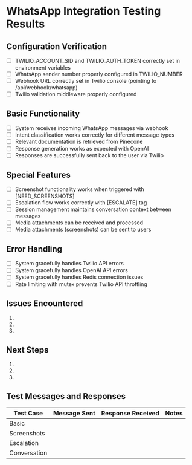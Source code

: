 # WhatsApp Integration Testing Results

## Configuration Verification
- [ ] TWILIO_ACCOUNT_SID and TWILIO_AUTH_TOKEN correctly set in environment variables
- [ ] WhatsApp sender number properly configured in TWILIO_NUMBER
- [ ] Webhook URL correctly set in Twilio console (pointing to /api/webhook/whatsapp)
- [ ] Twilio validation middleware properly configured

## Basic Functionality
- [ ] System receives incoming WhatsApp messages via webhook
- [ ] Intent classification works correctly for different message types
- [ ] Relevant documentation is retrieved from Pinecone
- [ ] Response generation works as expected with OpenAI
- [ ] Responses are successfully sent back to the user via Twilio

## Special Features
- [ ] Screenshot functionality works when triggered with [NEED_SCREENSHOTS]
- [ ] Escalation flow works correctly with [ESCALATE] tag
- [ ] Session management maintains conversation context between messages
- [ ] Media attachments can be received and processed
- [ ] Media attachments (screenshots) can be sent to users

## Error Handling
- [ ] System gracefully handles Twilio API errors
- [ ] System gracefully handles OpenAI API errors
- [ ] System gracefully handles Redis connection issues
- [ ] Rate limiting with mutex prevents Twilio API throttling

## Issues Encountered
1. 
2. 
3. 

## Next Steps
1. 
2. 
3. 

## Test Messages and Responses
| Test Case | Message Sent | Response Received | Notes |
|-----------|--------------|-------------------|-------|
| Basic | | | |
| Screenshots | | | |
| Escalation | | | |
| Conversation | | | |
